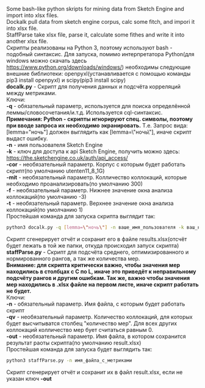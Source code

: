 Some bash-like python skripts for mining data from Sketch Engine and import into xlsx files.  
Dockalk pull data from sketch engine corpus, calc some fitch, and impori it into xlsx file.  
StaffParse take xlsx file, parse it, calculate some fithes and write it into another xlsx file.  
<jf>
Скрипты реализованы на Python 3, поэтому используют bash - подобный синтаксис. Для запуска, помимо интерпретатора Python(для windows можно скачать здесь https://www.python.org/downloads/windows/) необходимы следующие внешние библиотеки: openpyxl(устанавливается с помощью команды pip3 install openpyxl) и scipy(pip3 install scipy)
<jf>  
<jf>
**docalk.py** - Скрипт для получения данных и подсчёта корреляций между метриками.  
Ключи:   
**-q** - обязательный параметр, используется для поиска определённой леммы/словосочетания/и.т.д. Используется cql-синтаксис.  
**Примечания: Python - скрипты игнорируют спец. символы, поэтому при вводе запроса их необходимо экранировать.** Т.е. Запрос вида: [lemma="ночь"] должен выглядить как [lemma=\\"ночь\\"], иначе скрипт выдаст ошибку.  
**-n** - имя пользователя Sketch Engine  
**-k** - ключ для доступа к api Sketch Engine, получить можно здесь: https://the.sketchengine.co.uk/auth/api_access/  
**-cor** - необязательный параметр. Корпус с которым будет работать скрипт(по умолчанию utenten11_8_1G)  
**-mit** - необязательный параметр. Колличество коллокаций, которые необходимо проанализировать(по умолчанию 300)  
**-f** - необязательный параметр. Нижнее значение окна анализа коллокаций(по умолчанию -3)  
**-t** - необязательный параметр. Верхнее значение окна анализа коллокаций(по умолчанию 1)  
Простейшая команда для запуска скрипта выглядит так:
```bash
python3 docalk.py -q [lemma=\"ночь\"] -n ваше_имя_пользователя -k ваш_ключ_доступа
```
Скрипт сгенерирует отчёт и сохранит его в файле results.xlsx(отсчёт будет лежать в той же папки, откуда происходил запуск скрипта)  
<jf>
<jf>
**staffParse.py** - Скрипт для подсчёта среднего, оптимизированного и нормированного рангов, а так же количества мер.  
**Внимание: для скрипта критически важно, чтобы значения мер находились в столбцах с С по L, иначе это приведёт к неправильному подсчёту рангов и другим ошибкам. Так же, важно чтобы значения мер находились в .xlsx файле на первом листе, иначе скрипт работать не будет.**  
Ключи:  
**-n** - обязательный параметр. Имя файла, с которым будет работать скрипт  
**-qv** - необязательный параметр. Количество коллокаций, для которых будет высчитыватся столбец "количество мер". Для всех других коллокаций колличество мер бует считаться равным 0.  
**-out** - необязательный параметр. Имя файла, в котором сохранится результат раоты скрипта(по умолчанию result.xlsx)  
Простейшая команда для запуска будет выглядить так:
```bash 
python3 staffParse.py -n имя_файла_с_метриками
```
Скрипт сгенерирует отчёт и сохранит их в файл result.xlsx, если не указан ключ **-out**
<jf>